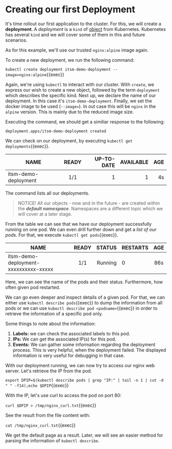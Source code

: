 # Creating our first Deployment

It's time rollout our first application to the cluster. For this, we will create a **deployment**. A *deployment* is a `kind` of [object](https://kubernetes.io/docs/concepts/overview/working-with-objects/kubernetes-objects/) from Kubernetes. Kubernetes has several `kind` and we will cover some of them in this and future scenarios.

As for this example, we'll use our trusted `nginx:alpine` image again.

To create a new deployment, we run the following command:

`kubectl create deployment itsm-demo-deployment --image=nginx:alpine`{{exec}}

Again, we're using `kubectl` to interact with our cluster. With `create`, we express our wish to create a new object, followed by the term `deployment` which describes the specific kind. Next up, we declare the name of our deployment. In this case it's `itsm-demo-deployment`. Finally, we set the docker image to be used (`--image=`). In out case this will be `nginx` in the `alpine` version. This is mainly due to the reduced image size.

Executing the command, we should get a similiar response to the following:
```
deployment.apps/itsm-demo-deployment created
```

We can check on our deployment, by executing `kubectl get deployments`{{exec}}.

| NAME                  | READY | UP-TO-DATE  | AVAILABLE | AGE | 
| --------------------- |:-----:| -----------:| ---------:| ---:|
| itsm-demo-deployment  |  1/1  | 1           | 1         |  4s |

The command lists all our deployments. 

> NOTICE!
> All our objects - now and in the future - are created within the ***default namespace***.
> Namespaces are a different topic which we will cover at a later stage.

From the table we can see that we have our deployment successfully running on one pod.
We can even drill further down and get a *list of our pods*.
For that, we execute `kubectl get pods`{{exec}}.

| NAME                                    | READY | STATUS  | RESTARTS |  AGE | 
| --------------------------------------- |:-----:| -------:| :--------| :---:|
| itsm-demo-deployment-xxxxxxxxxx-xxxxx   |  1/1  | Running | 0        |  86s |

Here, we can see the name of the pods and their status. Furthermore, how often given pod restarted.

We can go even deeper and inspect details of a given pod. For that, we can either use `kubectl describe pods`{{exec}} to dump the information from all pods or we can use `kubectl describe pod <podname>`{{exec}} in order to retrieve the information of a specific pod only. 

Some things to note about the information:
1. **Labels:** we can check the associated labels to this pod.
1. **IPs:** We can get the associated IP(s) for this pod.
1. **Events:** We can gather some information regarding the deployment process. This is very helpful, when the deployment failed. The displayed information is very useful for debugging in that case.

With our deployment running, we can now try to access our nginx web server. Let's retrieve the IP from the pod.

`export DPIP=$(kubectl describe pods | grep "IP:" | tail -n 1 | cut -d " " -f14);echo $DPIP`{{exec}}

With the IP, let's use curl to access the pod on port 80:

`curl $DPIP > /tmp/nginx_curl.txt`{{exec}}

See the result from the file content with:

`cat /tmp/nginx_curl.txt`{{exec}}

We get the default page as a result. Later, we will see an easier method for parsing the information of `kubectl describe`. 